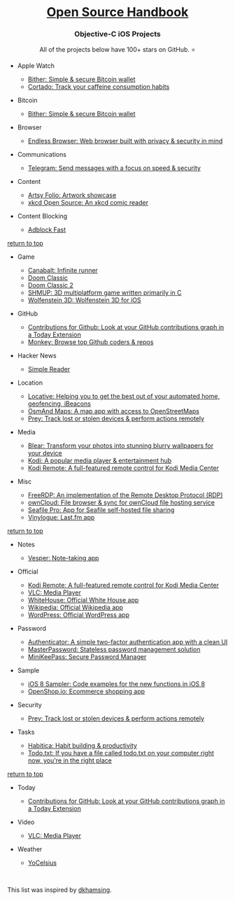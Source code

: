 <h1 align="center"><a href="../README.md">Open Source Handbook</a></h1>
<h3 align="center">Objective-C iOS Projects</h3>
<p align="center">All of the projects below have 100+ stars on GitHub. ⭐️</p>

  - Apple Watch
    - [Bither: Simple & secure Bitcoin wallet](https://github.com/bither/bither-ios)
    - [Cortado: Track your caffeine consumption habits](https://github.com/lazerwalker/cortado)

  - Bitcoin
    - [Bither: Simple & secure Bitcoin wallet](https://github.com/bither/bither-ios)

  - Browser
    - [Endless Browser: Web browser built with privacy & security in mind](https://github.com/jcs/endless)

  - Communications
    - [Telegram: Send messages with a focus on speed & security](https://github.com/peter-iakovlev/Telegram)

  - Content
    - [Artsy Folio: Artwork showcase](https://github.com/artsy/energy)
    - [xkcd Open Source: An xkcd comic reader](https://github.com/mamaral/xkcd-Open-Source)

  - Content Blocking
    - [Adblock Fast](https://github.com/rocketshipapps/adblockfast)

[return to top](ObjectiveC.md)

  - Game
    - [Canabalt: Infinite runner](https://github.com/ericjohnson/canabalt-ios)
    - [Doom Classic](https://github.com/id-Software/DOOM-iOS)
    - [Doom Classic 2](https://github.com/id-Software/DOOM-IOS2)
    - [SHMUP: 3D multiplatform game written primarily in C](https://github.com/fabiensanglard/Shmup)
    - [Wolfenstein 3D: Wolfenstein 3D for iOS](https://github.com/id-Software/Wolf3D-iOS)

  - GitHub
    - [Contributions for Github: Look at your GitHub contributions graph in a Today Extension](https://github.com/JustinFincher/GitHubContributionsiOS)
    - [Monkey: Browse top Github coders & repos](https://github.com/coderyi/Monkey)

  - Hacker News
    - [Simple Reader](https://github.com/rnystrom/HackerNewsReader)

  - Location
    - [Locative: Helping you to get the best out of your automated home, geofencing, iBeacons](https://github.com/LocativeHQ/Locative-iOS)
    - [OsmAnd Maps: A map app with access to OpenStreetMaps](https://github.com/osmandapp/Osmand)
    - [Prey: Track lost or stolen devices & perform actions remotely](https://github.com/prey/prey-ios-client)

  - Media
    - [Blear: Transform your photos into stunning blurry wallpapers for your device](https://github.com/sindresorhus/blear)
    - [Kodi: A popular media player & entertainment hub](https://github.com/xbmc/xbmc)
    - [Kodi Remote: A full-featured remote control for Kodi Media Center](https://github.com/xbmc/xbmc)

  - Misc
    - [FreeRDP: An implementation of the Remote Desktop Protocol (RDP)](https://github.com/FreeRDP/FreeRDP)
    - [ownCloud: File browser & sync for ownCloud file hosting service](https://github.com/owncloud/ios)
    - [Seafile Pro: App for Seafile self-hosted file sharing](https://github.com/haiwen/seafile-iOS)
    - [Vinylogue: Last.fm app](https://github.com/twocentstudios/vinylogue)

[return to top](ObjectiveC.md)

  - Notes
    - [Vesper: Note-taking app](https://github.com/brentsimmons/Vesper)

  - Official
    - [Kodi Remote: A full-featured remote control for Kodi Media Center](https://github.com/xbmc/xbmc)
    - [VLC: Media Player](https://github.com/videolan/vlc)
    - [WhiteHouse: Official White House app](https://github.com/WhiteHouse/wh-app-ios)
    - [Wikipedia: Official Wikipedia app](https://github.com/wikimedia/wikipedia-ios)
    - [WordPress: Official WordPress app](https://github.com/wordpress-mobile/WordPress-iOS)

  - Password
    - [Authenticator: A simple two-factor authentication app with a clean UI](https://github.com/mattrubin/authenticator)
    - [MasterPassword: Stateless password management solution](https://github.com/Lyndir/MasterPassword)
    - [MiniKeePass: Secure Password Manager](https://github.com/MiniKeePass/MiniKeePass)

  - Sample
    - [iOS 8 Sampler: Code examples for the new functions in iOS 8](https://github.com/shu223/iOS8-Sampler)
    - [OpenShop.io: Ecommerce shopping app](https://github.com/openshopio/openshop.io-ios)

  - Security
    - [Prey: Track lost or stolen devices & perform actions remotely](https://github.com/prey/prey-ios-client)

  - Tasks
    - [Habitica: Habit building & productivity](https://github.com/HabitRPG/habitica-ios)
    - [Todo.txt: If you have a file called todo.txt on your computer right now, you're in the right place](https://github.com/todotxt/todo.txt-ios)

[return to top](ObjectiveC.md)

  - Today
    - [Contributions for GitHub: Look at your GitHub contributions graph in a Today Extension](https://github.com/JustinFincher/GitHubContributionsiOS)

  - Video
    - [VLC: Media Player](https://github.com/videolan/vlc)

  - Weather
    - [YoCelsius](https://github.com/YouXianMing/YoCelsius)

<br>

This list was inspired by [dkhamsing](https://github.com/dkhamsing/open-source-ios-apps/blob/master/APPSTORE.md#apple-watch).
